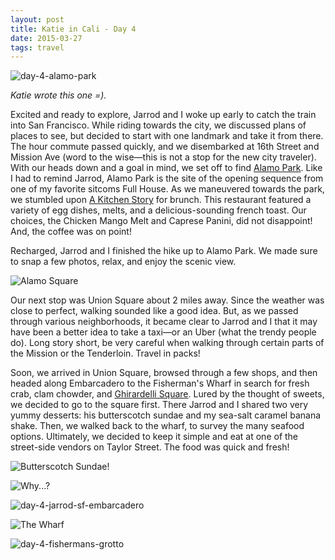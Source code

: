 ```yaml
---
layout: post
title: Katie in Cali - Day 4
date: 2015-03-27 
tags: travel
---
```


![day-4-alamo-park](https://s3.us-east-2.amazonaws.com/jarrodparkes.com/day-4-alamo-park.jpeg "Day 4 Katie and Jarrod")

*Katie wrote this one =).*

Excited and ready to explore, Jarrod and I woke up early to catch the train into San Francisco. While riding towards the city, we discussed plans of places to see, but decided to start with one landmark and take it from there. The hour commute passed quickly, and we disembarked at 16th Street and Mission Ave (word to the wise—this is not a stop for the new city traveler). With our heads down and a goal in mind, we set off to find [Alamo Park](http://en.wikipedia.org/wiki/Alamo_Square,_San_Francisco). Like I had to remind Jarrod, Alamo Park is the site of the opening sequence from one of my favorite sitcoms Full House. As we maneuvered towards the park, we stumbled upon [A Kitchen Story](http://kitchenstorysf.com/kitchen_Story_California_Cuisine/Kitchen_Story_California_Cuisine___Breakfast_Lunch_Dinner___Mother_Kitchen.html) for brunch. This restaurant featured a variety of egg dishes, melts, and a delicious-sounding french toast. Our choices, the Chicken Mango Melt and Caprese Panini, did not disappoint! And, the coffee was on point!

Recharged, Jarrod and I finished the hike up to Alamo Park. We made sure to snap a few photos, relax, and enjoy the scenic view.

![Alamo Square](https://s3.us-east-2.amazonaws.com/jarrodparkes.com/day-4-alamo-square.jpeg "Alamo Square")

Our next stop was Union Square about 2 miles away. Since the weather was close to perfect, walking sounded like a good idea. But, as we passed through various neighborhoods, it became clear to Jarrod and I that it may have been a better idea to take a taxi—or an Uber (what the trendy people do). Long story short, be very careful when walking through certain parts of the Mission or the Tenderloin. Travel in packs!

Soon, we arrived in Union Square, browsed through a few shops, and then headed along Embarcadero to the Fisherman's Wharf in search for fresh crab, clam chowder, and [Ghirardelli Square](http://www.ghirardellisq.com/). Lured by the thought of sweets, we decided to go to the square first. There Jarrod and I shared two very yummy desserts: his butterscotch sundae and my sea-salt caramel banana shake. Then, we walked back to the wharf, to survey the many seafood options. Ultimately, we decided to keep it simple and eat at one of the street-side vendors on Taylor Street. The food was quick and fresh!

![Butterscotch Sundae!](https://s3.us-east-2.amazonaws.com/jarrodparkes.com/day-4-chocolate-dessert.jpeg "day-4-chocolate-dessert")

![Why...?](https://s3.us-east-2.amazonaws.com/jarrodparkes.com/day-4-ghiradilli-square.jpeg "Why...?")

![day-4-jarrod-sf-embarcadero](https://s3.us-east-2.amazonaws.com/jarrodparkes.com/day-4-jarrod-sf-embarcadero.jpeg "day-4-jarrod-sf-embarcadero")

![The Wharf](https://s3.us-east-2.amazonaws.com/jarrodparkes.com/day-4-fishermans-wharf.jpeg "The Wharf")

![day-4-fishermans-grotto](https://s3.us-east-2.amazonaws.com/jarrodparkes.com/day-4-fishermans-grotto.jpeg "day-4-fishermans-grotto")